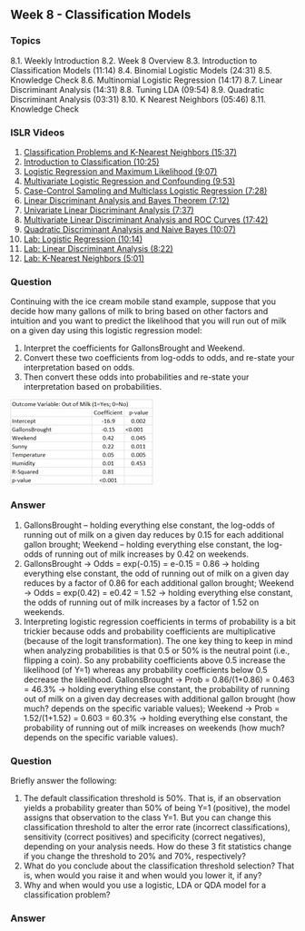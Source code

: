 ## Week 8 - Classification Models

### Topics
  8.1. Weekly Introduction
  8.2. Week 8 Overview
  8.3. Introduction to Classification Models (11:14)
  8.4. Binomial Logistic Models (24:31)
  8.5. Knowledge Check
  8.6. Multinomial Logistic Regression (14:17)
  8.7. Linear Discriminant Analysis (14:31)
  8.8. Tuning LDA (09:54)
  8.9. Quadratic Discriminant Analysis (03:31)
  8.10. K Nearest Neighbors (05:46)
  8.11. Knowledge Check
    
### ISLR Videos
  1. [Classification Problems and K-Nearest Neighbors (15:37)](https://www.youtube.com/watch?v=vVj2itVNku4)
  2. [Introduction to Classification (10:25)](https://www.youtube.com/watch?v=sqq21-VIa1c)
  3. [Logistic Regression and Maximum Likelihood (9:07)](https://www.youtube.com/watch?v=31Q5FGRnxt4)
  4. [Multivariate Logistic Regression and Confounding (9:53)](https://www.youtube.com/watch?v=MpX8rVv_u4E)
  5. [Case-Control Sampling and Multiclass Logistic Regression (7:28)](https://www.youtube.com/watch?v=GavRXXEHGqU)
  6. [Linear Discriminant Analysis and Bayes Theorem (7:12)](https://www.youtube.com/watch?v=RfrGiG1Hm3M)
  7. [Univariate Linear Discriminant Analysis (7:37)](https://www.youtube.com/watch?v=QG0pVJXT6EU)
  8. [Multivariate Linear Discriminant Analysis and ROC Curves (17:42)](https://www.youtube.com/watch?v=X4VDZDp2vqw)
  9. [Quadratic Discriminant Analysis and Naive Bayes (10:07)](https://www.youtube.com/watch?v=6FiNGTYAOAA)
  10. [Lab: Logistic Regression (10:14)](https://www.youtube.com/watch?v=TxvEVc8YNlU)
  11. [Lab: Linear Discriminant Analysis (8:22)](https://www.youtube.com/watch?v=2cl7JiPzkBY)
  12. [Lab: K-Nearest Neighbors (5:01)](https://www.youtube.com/watch?v=9TVVF7CS3F4)

### Question
Continuing with the ice cream mobile stand example, suppose that you decide how many gallons of milk to bring based on other factors and intuition and you want to predict the likelihood that you will run out of milk on a given day using this logistic regression model:

  1.  Interpret the coefficients for GallonsBrought and Weekend.
  2. Convert these two coefficients from log-odds to odds, and re-state your interpretation based on odds.
  3. Then convert these odds into probabilities and re-state your interpretation based on probabilities.

![alt tag](https://raw.githubusercontent.com/jpsuen/ITEC621_Class_Files/master/Lecture_Slides/Chapter_8/8.5%2Bknowledge%2Bcheck.jpg)

### Answer
  1. GallonsBrought – holding everything else constant, the log-odds of running out of milk on a given day reduces by 0.15 for each additional gallon brought; Weekend – holding everything else constant, the log-odds of running out of milk increases by 0.42 on weekends.
  2. GallonsBrought → Odds = exp(-0.15) = e-0.15 = 0.86 → holding everything else constant, the odd of running out of milk on a given day reduces by a factor of 0.86 for each additional gallon brought; Weekend → Odds = exp(0.42) = e0.42 = 1.52 → holding everything else constant, the odds of running out of milk increases by a factor of 1.52 on weekends.
  3. Interpreting logistic regression coefficients in terms of probability is a bit trickier because odds and probability coefficients are multiplicative (because of the logit transformation). The one key thing to keep in mind when analyzing probabilities is that 0.5 or 50% is the neutral point (i.e., flipping a coin). So any probability coefficients above 0.5 increase the likelihood (of Y=1) whereas any probability coefficients below 0.5 decrease the likelihood. GallonsBrought → Prob = 0.86/(1+0.86) = 0.463 = 46.3% → holding everything else constant, the probability of running out of milk on a given day decreases with additional gallon brought (how much? depends on the specific variable values); Weekend → Prob = 1.52/(1+1.52) = 0.603 = 60.3% → holding everything else constant, the probability of running out of milk increases on weekends (how much? depends on the specific variable values).

### Question
Briefly answer the following:
  1. The default classification threshold is 50%. That is, if an observation yields a probability greater than 50% of being Y=1 (positive), the model assigns that observation to the class Y=1. But you can change this classification threshold to alter the error rate (incorrect classifications), sensitivity (correct positives) and specificity (correct negatives), depending on your analysis needs. How do these 3 fit statistics change if you change the threshold to 20% and 70%, respectively?
  2. What do you conclude about the classification threshold selection? That is, when would you raise it and when would you lower it, if any?
  3. Why and when would you use a logistic, LDA or QDA model for a classification problem?

### Answer
